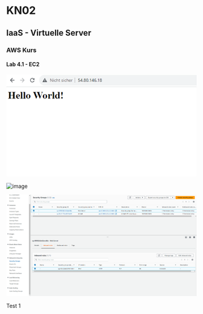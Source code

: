 # KN02

## IaaS - Virtuelle Server

### AWS Kurs
#### Lab 4.1 - EC2

![image](HTML-Seite-inkl-URL.png)

![image](Liste-der-EC2-Instanzen-inkl-Details-der-Web-Server-Instanz-öffentliche-IP-sichtbar.png)

![image](Security-Group-Liste-der-Inbound-Regeln.png)

Test 1